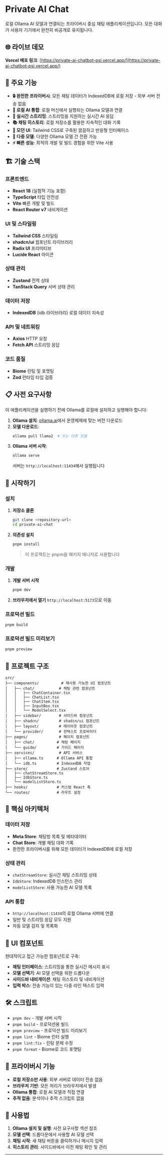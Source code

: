 # Private AI Chat

로컬 Ollama AI 모델과 연결되는 프라이버시 중심 채팅 애플리케이션입니다. 모든 대화가 사용자 기기에서 완전히 비공개로 유지됩니다.

## 🌐 라이브 데모

**Vercel 배포 링크**: [https://private-ai-chatbot-psi.vercel.app/](https://private-ai-chatbot-psi.vercel.app/)

## 🎯 주요 기능

- **🔒 완전한 프라이버시**: 모든 채팅 데이터가 IndexedDB에 로컬 저장 - 외부 서버 전송 없음
- **🤖 로컬 AI 통합**: 로컬 머신에서 실행되는 Ollama 모델과 연결
- **💬 실시간 스트리밍**: 스트리밍을 지원하는 실시간 AI 응답
- **📚 채팅 히스토리**: 로컬 저장소를 활용한 지속적인 대화 기록
- **🎨 모던 UI**: Tailwind CSS로 구축된 깔끔하고 반응형 인터페이스
- **🔄 다중 모델**: 다양한 Ollama 모델 간 전환 가능
- **⚡ 빠른 성능**: 최적의 개발 및 빌드 경험을 위한 Vite 사용

## 🏗️ 기술 스택

### 프론트엔드

- **React 18** (실험적 기능 포함)
- **TypeScript** 타입 안전성
- **Vite** 빠른 개발 및 빌드
- **React Router v7** 내비게이션

### UI 및 스타일링

- **Tailwind CSS** 스타일링
- **shadcn/ui** 컴포넌트 라이브러리
- **Radix UI** 프리미티브
- **Lucide React** 아이콘

### 상태 관리

- **Zustand** 전역 상태
- **TanStack Query** 서버 상태 관리

### 데이터 저장

- **IndexedDB** (idb 라이브러리) 로컬 데이터 지속성

### API 및 네트워킹

- **Axios** HTTP 요청
- **Fetch API** 스트리밍 응답

### 코드 품질

- **Biome** 린팅 및 포맷팅
- **Zod** 런타임 타입 검증

## 📋 사전 요구사항

이 애플리케이션을 실행하기 전에 Ollama를 로컬에 설치하고 실행해야 합니다:

1. **Ollama 설치**: [ollama.ai](https://ollama.ai)에서 운영체제에 맞는 버전 다운로드
2. **모델 다운로드**:
   ```bash
   ollama pull llama2  # 또는 다른 모델
   ```
3. **Ollama 서버 시작**:
   ```bash
   ollama serve
   ```
   서버는 `http://localhost:11434`에서 실행됩니다

## 🚀 시작하기

### 설치

1. **저장소 클론**

   ```bash
   git clone <repository-url>
   cd private-ai-chat
   ```

2. **의존성 설치**
   ```bash
   pnpm install
   ```
   > 이 프로젝트는 pnpm을 패키지 매니저로 사용합니다

### 개발

1. **개발 서버 시작**

   ```bash
   pnpm dev
   ```

2. **브라우저에서 열기**
   `http://localhost:5173`으로 이동

### 프로덕션 빌드

```bash
pnpm build
```

### 프로덕션 빌드 미리보기

```bash
pnpm preview
```

## 📁 프로젝트 구조

```
src/
├── components/          # 재사용 가능한 UI 컴포넌트
│   ├── chat/           # 채팅 관련 컴포넌트
│   │   ├── ChatContainer.tsx
│   │   ├── ChatList.tsx
│   │   ├── ChatItem.tsx
│   │   ├── InputBox.tsx
│   │   └── ModelSelect.tsx
│   ├── sidebar/        # 사이드바 컴포넌트
│   ├── shadcn/         # shadcn/ui 컴포넌트
│   ├── layout/         # 레이아웃 컴포넌트
│   └── provider/       # 컨텍스트 프로바이더
├── pages/              # 페이지 컴포넌트
│   ├── chat/          # 채팅 페이지
│   └── guide/         # 가이드 페이지
├── services/           # API 서비스
│   ├── ollama.ts      # Ollama API 통합
│   └── idb.ts         # IndexedDB 작업
├── store/             # Zustand 스토어
│   ├── chatStreamStore.ts
│   ├── IdbStore.ts
│   └── modelListStore.ts
├── hooks/             # 커스텀 React 훅
└── routes/            # 라우트 설정
```

## 🔧 핵심 아키텍처

### 데이터 저장

- **Meta Store**: 채팅방 목록 및 메타데이터
- **Chat Store**: 개별 채팅 대화 기록
- 완전한 프라이버시를 위해 모든 데이터가 IndexedDB에 로컬 저장

### 상태 관리

- `chatStreamStore`: 실시간 채팅 스트리밍 상태
- `IdbStore`: IndexedDB 인스턴스 관리
- `modelListStore`: 사용 가능한 AI 모델 목록

### API 통합

- `http://localhost:11434`의 로컬 Ollama 서버에 연결
- 일반 및 스트리밍 응답 모두 지원
- 자동 모델 감지 및 목록화

## 🎨 UI 컴포넌트

현대적이고 접근 가능한 컴포넌트로 구축:

- **채팅 인터페이스**: 스트리밍을 통한 실시간 메시지 표시
- **모델 선택기**: AI 모델 선택을 위한 드롭다운
- **사이드바 내비게이션**: 채팅 히스토리 및 내비게이션
- **입력 박스**: 전송 기능이 있는 다중 라인 텍스트 입력

## 🛠️ 스크립트

- `pnpm dev` - 개발 서버 시작
- `pnpm build` - 프로덕션용 빌드
- `pnpm preview` - 프로덕션 빌드 미리보기
- `pnpm lint` - Biome 린터 실행
- `pnpm lint:fix` - 린팅 문제 수정
- `pnpm format` - Biome로 코드 포맷팅

## 🔐 프라이버시 기능

- **로컬 저장소만 사용**: 외부 서버로 데이터 전송 없음
- **브라우저 기반**: 모든 처리가 브라우저에서 발생
- **Ollama 통합**: 로컬 AI 모델과 직접 연결
- **추적 없음**: 분석이나 추적 스크립트 없음

## 🌟 사용법

1. **Ollama 설치 및 실행**: 사전 요구사항 섹션 참조
2. **모델 선택**: 드롭다운에서 사용할 AI 모델 선택
3. **채팅 시작**: 새 채팅 버튼을 클릭하거나 메시지 입력
4. **히스토리 관리**: 사이드바에서 이전 채팅 확인 및 관리

---
